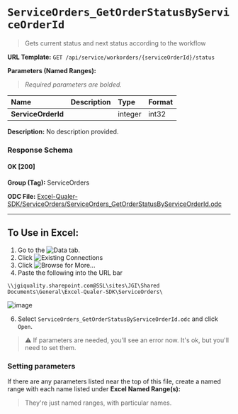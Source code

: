 # `ServiceOrders_GetOrderStatusByServiceOrderId`
> Gets current status and next status according to the workflow
    
**URL Template:**
`GET /api/service/workorders/{serviceOrderId}/status`

**Parameters (Named Ranges):**

> *Required parameters are bolded.*

| Name               | Description   | Type    | Format   |
|:-------------------|:--------------|:--------|:---------|
| **ServiceOrderId** |               | integer | int32    |

**Description:**
No description provided.

### Response Schema

#### OK [200]



**Group (Tag):**
ServiceOrders

**ODC File:**
[Excel-Qualer-SDK/ServiceOrders/ServiceOrders_GetOrderStatusByServiceOrderId.odc](https://github.com/Johnson-Gage-Inspection-Inc/qualer-sdk-odc/blob/main/Excel-Qualer-SDK/ServiceOrders/ServiceOrders_GetOrderStatusByServiceOrderId.odc)

---

To Use in Excel:
---

1. Go to the ![`Data`](https://github.com/user-attachments/assets/da437a70-57b3-4c5b-bb01-4910ece19ed1)
 tab.
3. Click ![Existing Connections](https://github.com/user-attachments/assets/a2f1ed67-b2e0-4c23-ac90-68c870e60289)
4. Click ![`Browse for More...`](https://github.com/user-attachments/assets/8e698494-6865-41e7-b6fa-043aea81809a)
5. Paste the following into the URL bar
```
\\jgiquality.sharepoint.com@SSL\sites\JGI\Shared Documents\General\Excel-Qualer-SDK\ServiceOrders\
```

![image](https://github.com/user-attachments/assets/1e1a8d87-0377-446d-aaf5-d78562991db3)

6. Select `ServiceOrders_GetOrderStatusByServiceOrderId.odc` and click `Open`.

> ⚠️ If parameters are needed, you'll see an error now. It's ok, but you'll need to set them.

### Setting parameters
If there are any parameters listed near the top of this file, create a named range with each name listed under **Excel Named Range(s):**
> They're just named ranges, with particular names.
